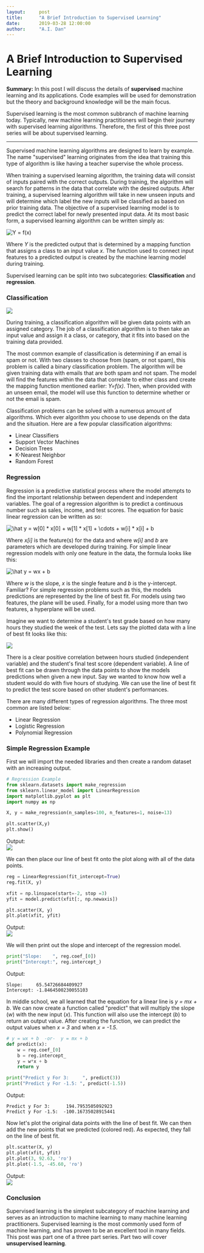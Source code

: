 ```yaml
---
layout:     post
title:      "A Brief Introduction to Supervised Learning"
date:       2019-03-28 12:00:00
author:     "A.I. Dan"
---
```


# A Brief Introduction to Supervised Learning

<b>Summary:</b> In this post I will discuss the details of <b>supervised</b> machine learning and its applications. Code examples will be used for demonstration but the theory and background knowledge will be the main focus.

Supervised learning is the most common subbranch of machine learning today. Typically, new machine learning practitioners will begin their journey with supervised learning algorithms. Therefore, the first of this three post series will be about supervised learning.

<hr>

Supervised machine learning algorithms are designed to learn by example. The name "supervised" learning originates from the idea that training this type of algorithm is like having a teacher supervise the whole process.

When training a supervised learning algorithm, the training data will consist of inputs paired with the correct outputs. During training, the algorithm will search for patterns in the data that correlate with the desired outputs. After training, a supervised learning algorithm will take in new unseen inputs and will determine which label the new inputs will be classified as based on prior training data. The objective of a supervised learning model is to predict the correct label for newly presented input data. At its most basic form, a supervised learning algorithm can be written simply as:

<img src="https://latex.codecogs.com/png.latex?\dpi{120}&space;Y&space;=&space;f(x)" title="Y = f(x)" style='display: block; margin: auto;'>

Where *Y* is the predicted output that is determined by a mapping function that assigns a class to an input value *x*. The function used to connect input features to a predicted output is created by the machine learning model during training.

Supervised learning can be split into two subcategories: <b>Classification</b> and <b>regression</b>.

### Classification

<img src='a-i-dan.github.io/images/supervised_learning_post/supervised learning post.png?raw=true' style='margin: auto; display: block;'>

During training, a classification algorithm will be given data points with an assigned category. The job of a classification algorithm is to then take an input value and assign it a class, or category, that it fits into based on the training data provided.

The most common example of classification is determining if an email is spam or not. With two classes to choose from (spam, or not spam), this problem is called a binary classification problem. The algorithm will be given training data with emails that are both spam and not spam. The model will find the features within the data that correlate to either class and create the mapping function mentioned earlier: *Y=f(x)*. Then, when provided with an unseen email, the model will use this function to determine whether or not the email is spam.

Classification problems can be solved with a numerous amount of algorithms. Which ever algorithm you choose to use depends on the data and the situation. Here are a few popular classification algorithms:
  * Linear Classifiers
  * Support Vector Machines
  * Decision Trees
  * K-Nearest Neighbor
  * Random Forest

### Regression

Regression is a predictive statistical process where the model attempts to find the important relationship between dependent and independent variables. The goal of a regression algorithm is to predict a continuous number such as sales, income, and test scores. The equation for basic linear regression can be written as so:


<img src="https://latex.codecogs.com/gif.latex?\dpi{120}&space;\hat&space;y&space;=&space;w[0]&space;*&space;x[0]&space;&plus;&space;w[1]&space;*&space;x[1]&space;&plus;&space;\cdots&space;&plus;&space;w[i]&space;*&space;x[i]&space;&plus;&space;b" title="\hat y = w[0] * x[0] + w[1] * x[1] + \cdots + w[i] * x[i] + b" style='display: block; margin: auto;'>

Where *x[i]* is the feature(s) for the data and where *w[i]* and *b* are parameters which are developed during training. For simple linear regression models with only one feature in the data, the formula looks like this:

<img src="https://latex.codecogs.com/gif.latex?\dpi{120}&space;\hat&space;y&space;=&space;wx&space;&plus;&space;b" title="\hat y = wx + b" style='display: block; margin: auto;'/>

Where *w* is the slope, *x* is the single feature and *b* is the y-intercept. Familiar? For simple regression problems such as this, the models predictions are represented by the line of best fit. For models using two features, the plane will be used. Finally, for a model using more than two features, a hyperplane will be used.

Imagine we want to determine a student's test grade based on how many hours they studied the week of the test. Lets say the plotted data with a line of best fit looks like this:

<img src='a-i-dan.github.io/images/supervised_learning_post/supervised learning post2.png?raw=true' style='margin: auto; display: block;'>

There is a clear positive correlation between hours studied (independent variable) and the student's final test score (dependent variable). A line of best fit can be drawn through the data points to show the models predictions when given a new input. Say we wanted to know how well a student would do with five hours of studying. We can use the line of best fit to predict the test score based on other student's performances.

There are many different types of regression algorithms. The three most common are listed below:
  * Linear Regression
  * Logistic Regression
  * Polynomial Regression

### Simple Regression Example

First we will import the needed libraries and then create a random dataset with an increasing output.

```python
# Regression Example
from sklearn.datasets import make_regression
from sklearn.linear_model import LinearRegression
import matplotlib.pyplot as plt
import numpy as np

X, y = make_regression(n_samples=100, n_features=1, noise=13)

plt.scatter(X,y)
plt.show()
```
Output:
<img src='a-i-dan.github.io/images/supervised_learning_post/regression_ex_data_scatter.png?raw=true' style='margin: auto; display: block;'>

We can then place our line of best fit onto the plot along with all of the data points.

```python
reg = LinearRegression(fit_intercept=True)
reg.fit(X, y)

xfit = np.linspace(start=-2, stop =3)
yfit = model.predict(xfit[:, np.newaxis])

plt.scatter(X, y)
plt.plot(xfit, yfit)
```
Output:
<img src='a-i-dan.github.io/images/supervised_learning_post/regression_data_with_line.png?raw=true' style='margin: auto; display: block;'>

We will then print out the slope and intercept of the regression model.

```python
print("Slope:    ", reg.coef_[0])
print("Intercept:", reg.intercept_)
```
Output:
```
Slope:     65.54726684409927
Intercept: -1.8464500230055103
```

In middle school, we all learned that the equation for a linear line is *y = mx + b*. We can now create a function called "predict" that will multiply the slope (*w*) with the new input (*x*). This function will also use the intercept (*b*) to return an output value. After creating the function, we can predict the output values when *x = 3* and when *x = -1.5*.

```python
# y = wx + b  -or-  y = mx + b
def predict(x):
    w = reg.coef_[0]
    b = reg.intercept_
    y = w*x + b
    return y

print("Predict y For 3:     ", predict(3))
print("Predict y For -1.5: ", predict(-1.5))
```
Output:
```
Predict y For 3:      194.7953505092923
Predict y For -1.5:  -100.16735028915441
```
Now let's plot the original data points with the line of best fit. We can then add the new points that we predicted (colored red). As expected, they fall on the line of best fit.

```python
plt.scatter(X, y)
plt.plot(xfit, yfit)
plt.plot(3, 92.63, 'ro')
plt.plot(-1.5, -45.60, 'ro')
```
Output:
<img src='a-i-dan.github.io/images/supervised_learning_post/reg_red.png?raw=true' style='margin: auto; display: block;'>

### Conclusion

Supervised learning is the simplest subcategory of machine learning and serves as an introduction to machine learning to many machine learning practitioners. Supervised learning is the most commonly used form of machine learning, and has proven to be an excellent tool in many fields. This post was part one of a three part series. Part two will cover **unsupervised learning**.
